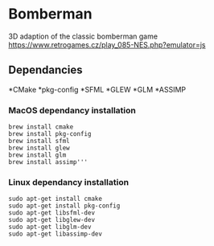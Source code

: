 # Bomberman
3D adaption of the classic bomberman game
https://www.retrogames.cz/play_085-NES.php?emulator=js

## Dependancies
*CMake
*pkg-config
*SFML
*GLEW
*GLM
*ASSIMP

### MacOS dependancy installation
    brew install cmake
    brew install pkg-config
    brew install sfml
    brew install glew
    brew install glm
    brew install assimp'''

### Linux dependancy installation
    sudo apt-get install cmake
    sudo apt-get install pkg-config
    sudo apt-get libsfml-dev
    sudo apt-get libglew-dev
    sudo apt-get libglm-dev
    sudo apt-get libassimp-dev


